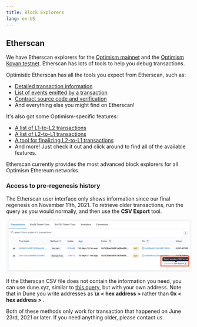 ```yaml
---
title: Block Explorers
lang: en-US
---
```


## Etherscan

We have Etherscan explorers for the [Optimism mainnet](https://optimistic.etherscan.io) and the [Optimism Kovan testnet](https://kovan-optimistic.etherscan.io).
Etherscan has lots of tools to help you debug transactions.

Optimistic Etherscan has all the tools you expect from Etherscan, such as:
- [Detailed transaction information](https://optimistic.etherscan.io/tx/0x292423266d6da24126dc4e0e81890c22a67295cc8b1a987e71ad84748511452f)
- [List of events emitted by a transaction](https://optimistic.etherscan.io/tx/0x292423266d6da24126dc4e0e81890c22a67295cc8b1a987e71ad84748511452f#eventlog)
- [Contract source code and verification](https://optimistic.etherscan.io/address/0x420000000000000000000000000000000000000F#code)
- And everything else you might find on Etherscan!

It's also got some Optimism-specific features:
- [A list of L1-to-L2 transactions](https://optimistic.etherscan.io/txsEnqueued)
- [A list of L2-to-L1 transactions](https://optimistic.etherscan.io/txsExit)
- [A tool for finalizing L2-to-L1 transactions](https://optimistic.etherscan.io/messagerelayer)
- And more! Just check it out and click around to find all of the available features.

Etherscan currently provides the most advanced block explorers for all Optimism Ethereum networks.

### Access to pre-regenesis history

The Etherscan user interface only shows information since our final regenesis on November 11th, 2021. 
To retrieve older transactions, run the query as you would normally, and then use the **CSV Export** tool.

![CSV Export](../../assets/docs/useful-tools/explorers/etherscan_csv_export.png)

If the Etherscan CSV file does not contain the information you need, you can use dune.xyz, similar to [this query](https://dune.xyz/queries/354886?addr=%5Cx25E1c58040f27ECF20BBd4ca83a09290326896B3), but with your own address. Note that in Dune you write addresses as **\x &lt; hex address &gt;** rather than <strong> 0x &lt; hex address &gt; </strong>.


Both of these methods only work for transaction that happened on June 23rd, 2021 or later. If you need anything older, please contact us.

